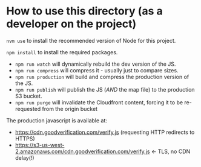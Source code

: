 # How to use this directory (as a developer on the project)

`nvm use` to install the recommended version of Node for this project.

`npm install` to install the required packages.

- `npm run watch` will dynamically rebuild the dev version of the JS.
- `npm run compress` will compress it - usually just to compare sizes.
- `npm run production` will build and compress the production version of the JS.
- `npm run publish` will publish the JS (*AND* the map file) to the production S3 bucket.
- `npm run purge` will invalidate the Cloudfront content, forcing it to be re-requested from the origin bucket

The production javascript is available at:

- https://cdn.goodverification.com/verify.js (requesting HTTP redirects to HTTPS)
- https://s3-us-west-2.amazonaws.com/cdn.goodverification.com/verify.js <- TLS, no CDN delay(!)
